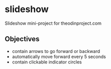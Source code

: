 # slideshow
Slideshow mini-project for theodinproject.com

## Objectives

- contain arrows to go forward or backward
- automatically move forward every 5 seconds
- contain clickable indicator circles
